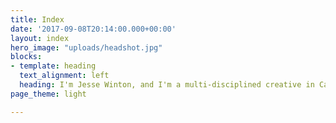 ```yaml
---
title: Index
date: '2017-09-08T20:14:00.000+00:00'
layout: index
hero_image: "uploads/headshot.jpg"
blocks:
- template: heading
  text_alignment: left
  heading: I'm Jesse Winton, and I'm a multi-disciplined creative in California
page_theme: light

---
```


